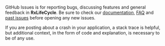 GitHub Issues is for reporting bugs, discussing features and general feedback in **RxLifeCycle**. Be sure to check our [documentation](http://cocoadocs.org/docsets/RxLifeCycle), [FAQ](https://github.com/onmyway133/RxLifeCycle/wiki/FAQ) and [past issues](https://github.com/onmyway133/RxLifeCycle/issues?state=closed) before opening any new issues.

If you are posting about a crash in your application, a stack trace is helpful, but additional context, in the form of code and explanation, is necessary to be of any use.
